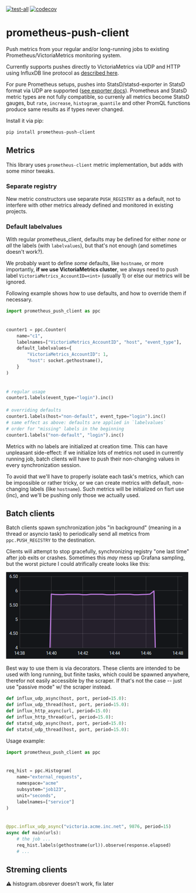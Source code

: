 [![test-all](https://github.com/gistart/prometheus-push-client/actions/workflows/tests.yml/badge.svg?branch=master)](https://github.com/gistart/prometheus-push-client/actions)
[![codecov](https://codecov.io/gh/gistart/prometheus-push-client/branch/master/graph/badge.svg?token=6K4G8CDU2R)](https://codecov.io/gh/gistart/prometheus-push-client)

# prometheus-push-client

Push metrics from your regular and/or long-running jobs to existing Prometheus/VictoriaMetrics monitoring system.

Currently supports pushes directly to VictoriaMetrics via UDP and HTTP using InfluxDB line protocol as [described here](https://docs.victoriametrics.com/Single-server-VictoriaMetrics.html?highlight=telegraf#how-to-send-data-from-influxdb-compatible-agents-such-as-telegraf).

For pure Prometheus setups, pushes into StatsD/statsd-exporter in StatsD format via UDP are supported ([see exporter docs](https://github.com/prometheus/statsd_exporter#with-statsd)). Prometheus and StatsD metric types are not fully compatible, so currenly all metrics become StatsD gauges, but `rate`, `increase`, `histogram_quantile` and other PromQL functions produce same results as if types never changed.

Install it via pip:

```sh
pip install prometheus-push-client
```

## Metrics

This library uses `prometheus-client` metric implementation, but adds with some minor tweaks.

### Separate registry

New metric constructors use separate `PUSH_REGISTRY` as a default, not to interfere with other metrics already defined and monitored in existing projects.

### Default labelvalues

With regular prometheus_client, defaults may be defined for either _none_ or _all_ the labels (with `labelvalues`), but that's not enough (and sometimes doesn't work?).

We probably want to define _some_ defaults, like `hostname`, or more importantly, **if we use VictoriaMetrics cluster**, we always need to push label `VictoriaMetrics_AccountID=<int>` (usually 1) or else our metrics will be ignored.

Following example shows how to use defaults, and how to override them if necessary.

```python
import prometheus_push_client as ppc


counter1 = ppc.Counter(
    name="c1",
    labelnames=["VictoriaMetrics_AccountID", "host", "event_type"],
    default_labelvalues={
        "VictoriaMetrics_AccountID": 1,
        "host": socket.gethostname(),
    }
)


# regular usage
counter1.labels(event_type="login").inc()

# overriding defaults
counter1.labels(host="non-default", event_type="login").inc()
# same effect as above: defaults are applied in `labelvalues`
# order for "missing" labels in the beginning
counter1.labels("non-default", "login").inc()
```

Metrics with no labels are initialized at creation time. This can have unpleasant side-effect: if we initialize lots of metrics not used in currently running job, batch clients will have to push their non-changing values in every synchronization session.

To avoid that we'll have to properly isolate each task's metrics, which can be impossible or rather tricky, or we can create metrics with default, non-changing labels (like `hostname`). Such metrics will be initialized on fisrt use (inc), and we'll be pushing only those we actually used.

## Batch clients

Batch clients spawn synchronization jobs "in background" (meaning in a thread or asyncio task) to periodically send all metrics from `ppc.PUSH_REGISTRY` to the destination.

Clients will attempt to stop gracefully, synchronizing registry "one last time" after job exits or crashes. Sometimes this _may_ mess up Grafana sampling, but the worst picture I could atrifically create looks like this:

![graceful push effect](./docs/img/graceful_stop_effect01.png)

Best way to use them is via decorators. These clients are intended to be used with long running, but finite tasks, which could be spawned anywhere, therefor not easily accessible by the scraper. If that's not the case -- just use "passive mode" w/ the scraper instead.

``` python
def influx_udp_async(host, port, period=15.0):
def influx_udp_thread(host, port, period=15.0):
def influx_http_async(url, period=15.0):
def influx_http_thread(url, period=15.0):
def statsd_udp_async(host, port, period=15.0):
def statsd_udp_thread(host, port, period=15.0):
```

Usage example:

```python
import prometheus_push_client as ppc


req_hist = ppc.Histogram(
    name="external_requests",
    namespace="acme"
    subsystem="job123",
    unit="seconds",
    labelnames=["service"]
)


@ppc.influx_udp_async("victoria.acme.inc.net", 9876, period=15)
async def main(urls):
    # the job ...
    req_hist.labels(gethostname(url)).observe(response.elapsed)
    # ...
```


## Streming clients

:warning: histogram.obsrever doesn't work, fix later
